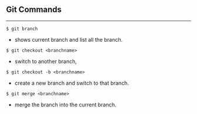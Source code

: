 ## Git Commands
---

`$ git branch`

+ shows current branch and list all the branch.

`$ git checkout <branchname>`

+ switch to another branch,

`$ git checkout -b <branchname>`

+ create a new branch and switch to that branch.

`$ git merge <branchname>`

+ merge the  branch into the current branch.
